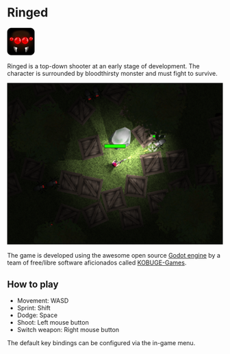 # Ringed
![](icon.png) 

Ringed is a top-down shooter at an early stage of development. The character
is surrounded by bloodthirsty monster and must fight to survive.

![](misc/Ringed.png)

The game is developed using the awesome open source [Godot engine](http://godotengine.org) by a team
of free/libre software aficionados called [KOBUGE-Games](http://www.kobuge.org).

## How to play

* Movement: WASD
* Sprint: Shift
* Dodge: Space
* Shoot: Left mouse button
* Switch weapon: Right mouse button

The default key bindings can be configured via the in-game menu.
